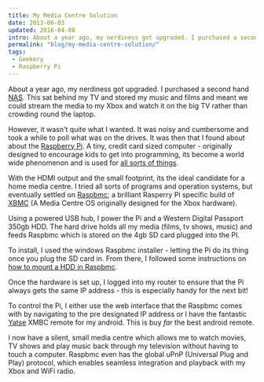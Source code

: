 ```yaml
---
title: My Media Centre Solution
date: 2013-06-03
updated: 2016-04-08
intro: About a year ago, my nerdiness got upgraded. I purchased a second hand NAS.
permalink: "blog/my-media-centre-solution/"
tags:
 - Geekery
 - Raspberry Pi
---
```


About a year ago, my nerdiness got upgraded. I purchased a second hand [NAS](http://www.qnap.com/useng/?lang=en-us&sn=862&c=1697&sc=1698&t=1701&n=6731). This sat behind my TV and stored my music and films and meant we could stream the media to my Xbox and watch it on the big TV rather than crowding round the laptop.

However, it wasn't quite what I wanted. It was noisy and cumbersome and took a while to poll what was on the drives. It was then that I found about about the [Raspberry Pi](http://www.raspberrypi.org/). A tiny, credit card sized computer - originally designed to encourage kids to get into programming, its become a world wide phenomenon and is used for [all sorts of things](http://arstechnica.com/information-technology/2012/12/10-raspberry-pi-creations-that-show-how-amazing-the-tiny-pc-can-be/).

With the HDMI output and the small footprint, its the ideal candidate for a home media centre. I tried all sorts of programs and operation systems, but eventually settled on [Raspbmc](http://www.raspbmc.com/); a brilliant Rasperry Pi specific build of [XBMC](http://xbmc.org/) (A Media Centre OS originally designed for the Xbox hardware).

Using a powered USB hub, I power the Pi and a Western Digital Passport 350gb HDD. The hard drive holds all my media (films, tv shows, music) and feeds Raspbmc which is stored on the 4gb SD card plugged into the PI.

To install, I used the windows Raspbmc installer - letting the Pi do its thing once you plug the SD card in. From there, I followed some instructions on [how to mount a HDD in Raspbmc](http://raspi.tv/2012/how-to-mount-and-use-a-usb-hard-disk-with-the-raspberry-pi).

Once the hardware is set up, I logged into my router to ensure that the Pi always gets the same IP address - this is especially handy for the next bit!

To control the Pi, I either use the web interface that the Raspbmc comes with by navigating to the pre designated IP address or I have the fantastic [Yatse](https://play.google.com/store/apps/details?id=org.leetzone.android.yatsewidgetfree&hl=en) XMBC remote for my android. This is buy _far_ the best android remote.

I now have a silent, small media centre which allows me to watch movies, TV shows and play music back through my television without having to touch a computer. Raspbmc even has the global uPnP (Universal Plug and Play) protocol, which enables seamless integration and playback with my Xbox and WiFi radio.
